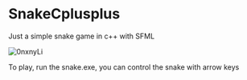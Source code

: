 # SnakeCplusplus

Just a simple snake game in c++ with SFML

![0nxnyLi](https://github.com/Winchester260/SnakeCplusplus/assets/106346947/7dfa02b0-2ea6-402b-abc3-37141a32d29a)


To play, run the snake.exe, you can control the snake with arrow keys
